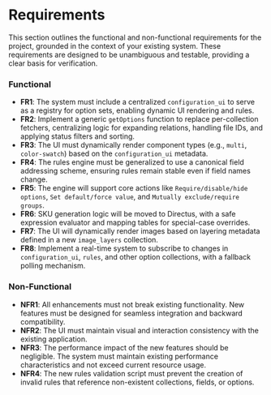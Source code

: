 # Requirements

This section outlines the functional and non-functional requirements for the project, grounded in the context of your existing system. These requirements are designed to be unambiguous and testable, providing a clear basis for verification.

### Functional

* **FR1**: The system must include a centralized `configuration_ui` to serve as a registry for option sets, enabling dynamic UI rendering and rules.
* **FR2**: Implement a generic `getOptions` function to replace per-collection fetchers, centralizing logic for expanding relations, handling file IDs, and applying status filters and sorting.
* **FR3**: The UI must dynamically render component types (e.g., `multi`, `color-swatch`) based on the `configuration_ui` metadata.
* **FR4**: The rules engine must be generalized to use a canonical field addressing scheme, ensuring rules remain stable even if field names change.
* **FR5**: The engine will support core actions like `Require/disable/hide options`, `Set default/force value`, and `Mutually exclude/require groups`.
* **FR6**: SKU generation logic will be moved to Directus, with a safe expression evaluator and mapping tables for special-case overrides.
* **FR7**: The UI will dynamically render images based on layering metadata defined in a new `image_layers` collection.
* **FR8**: Implement a real-time system to subscribe to changes in `configuration_ui`, `rules`, and other option collections, with a fallback polling mechanism.

### Non-Functional

* **NFR1**: All enhancements must not break existing functionality. New features must be designed for seamless integration and backward compatibility.
* **NFR2**: The UI must maintain visual and interaction consistency with the existing application.
* **NFR3**: The performance impact of the new features should be negligible. The system must maintain existing performance characteristics and not exceed current resource usage.
* **NFR4**: The new rules validation script must prevent the creation of invalid rules that reference non-existent collections, fields, or options.

